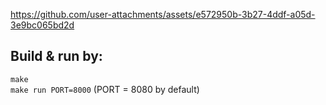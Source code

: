 https://github.com/user-attachments/assets/e572950b-3b27-4ddf-a05d-3e9bc065bd2d

## Build & run by:
`make`
<br>
`make run PORT=8000` (PORT = 8080 by default)
